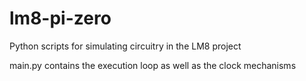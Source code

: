# lm8-pi-zero
Python scripts for simulating circuitry in the LM8 project

main.py contains the execution loop as well as the clock mechanisms
